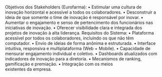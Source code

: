 Objetivos dos Stakeholders (Eurofarma):
•	Estimular uma cultura de inovação horizontal e acessível a todos os colaboradores.
•	Desconstruir a ideia de que somente o time de inovação é responsável por inovar.
•	Aumentar o engajamento e senso de pertencimento dos funcionários nas iniciativas de inovação.
•	Oferecer visibilidade clara e integrada dos projetos de inovação à alta liderança.
Requisitos do Sistema:
•	Plataforma acessível por todos os colaboradores, incluindo os que não têm computador.
•	Envio de ideias de forma anônima e estruturada.
•	Interface intuitiva, responsiva e multiplataforma (Web + Mobile).
•	Capacidade de mensurar engajamento individual e coletivo.
•	Dashboards atualizados com indicadores de inovação para a diretoria.
•	Mecanismos de ranking, gamificação e premiação.
•	Integração com os meios existentes da empresa.
